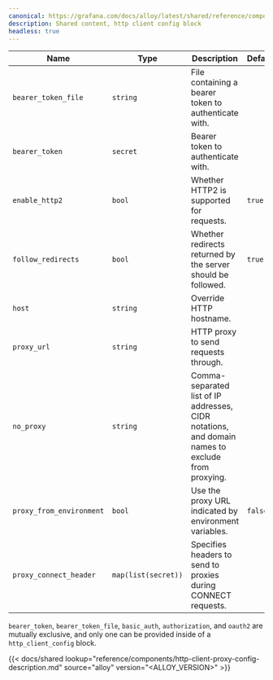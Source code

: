 ```yaml
---
canonical: https://grafana.com/docs/alloy/latest/shared/reference/components/http-client-config-block/
description: Shared content, http client config block
headless: true
---
```


Name                     | Type                | Description                                                   | Default | Required
-------------------------|---------------------|---------------------------------------------------------------|---------|---------
`bearer_token_file`      | `string`            | File containing a bearer token to authenticate with.          |         | no
`bearer_token`           | `secret`            | Bearer token to authenticate with.                            |         | no
`enable_http2`           | `bool`              | Whether HTTP2 is supported for requests.                      | `true`  | no
`follow_redirects`       | `bool`              | Whether redirects returned by the server should be followed.  | `true`  | no
`host`                   | `string`            | Override HTTP hostname.                                        |         | no
`proxy_url`              | `string`            | HTTP proxy to send requests through.                          |         | no
`no_proxy`               | `string`            | Comma-separated list of IP addresses, CIDR notations, and domain names to exclude from proxying. | | no
`proxy_from_environment` | `bool`              | Use the proxy URL indicated by environment variables.         | `false` | no
`proxy_connect_header`   | `map(list(secret))` | Specifies headers to send to proxies during CONNECT requests. |         | no

`bearer_token`, `bearer_token_file`, `basic_auth`, `authorization`, and `oauth2` are mutually exclusive, and only one can be provided inside of a `http_client_config` block.

{{< docs/shared lookup="reference/components/http-client-proxy-config-description.md" source="alloy" version="<ALLOY_VERSION>" >}}
